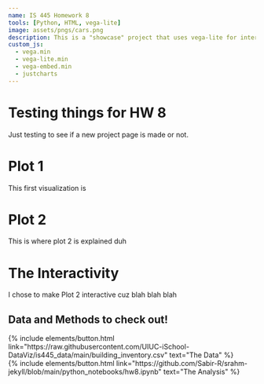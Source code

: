 ```yaml
---
name: IS 445 Homework 8
tools: [Python, HTML, vega-lite]
image: assets/pngs/cars.png
description: This is a "showcase" project that uses vega-lite for interactive viz!
custom_js:
  - vega.min
  - vega-lite.min
  - vega-embed.min
  - justcharts
---
```



# Testing things for HW 8

Just testing to see if a new project page is made or not.

# Plot 1

<vegachart schema-url="{{ site.baseurl }}/assets/json/testchart2.json" style="width: 100%"></vegachart>

This first visualization is 

# Plot 2

<vegachart schema-url="{{ site.baseurl }}/assets/json/testchart4.json" style="width: 100%"></vegachart>

This is where plot 2 is explained duh

# The Interactivity

I chose to make Plot 2 interactive cuz blah blah blah

## Data and Methods to check out!

<!-- these are written in a combo of html and liquid --> 

<div class="left">
{% include elements/button.html link="https://raw.githubusercontent.com/UIUC-iSchool-DataViz/is445_data/main/building_inventory.csv" text="The Data" %}
</div>

<div class="right">
{% include elements/button.html link="https://github.com/Sabir-R/srahm-jekyll/blob/main/python_notebooks/hw8.ipynb" text="The Analysis" %}
</div>

